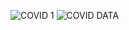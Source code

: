 ![COVID 1](https://github.com/HIMANSSHU9/COVID/assets/156199138/2ca6b261-23f7-4dd0-a0ae-15daf5d00dbc)
![COVID DATA](https://github.com/HIMANSSHU9/COVID/assets/156199138/57482168-a48f-40c9-a370-63417b8ce19b)
